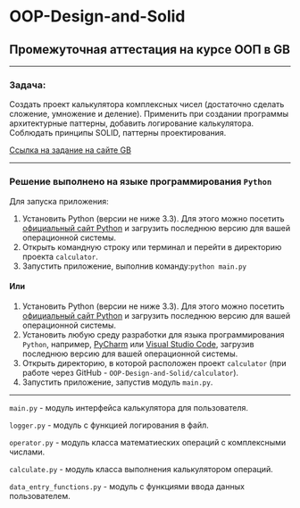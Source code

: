 # OOP-Design-and-Solid
## Промежуточная аттестация на курсе ООП в GB
***
### Задача:
Создать проект калькулятора комплексных чисел (достаточно сделать сложение, умножение и деление).
Применить при создании программы архитектурные паттерны, добавить логирование калькулятора.
Соблюдать принципы SOLID, паттерны проектирования.

[Ссылка на задание на сайте GB](https://gb.ru/lessons/367559/homework "GB")
***
### Решение выполнено на языке программирования `Python`
Для запуска приложения:

1. Установить Python (версии не ниже 3.3). Для этого можно посетить 
[официальный сайт Python](https://www.python.org/) 
и загрузить последнюю версию для вашей операционной системы.
2. Открыть командную строку или терминал и перейти в директорию проекта `calculator`. 
3. Запустить приложение, выполнив команду:`python main.py`

#### Или

1. Установить Python (версии не ниже 3.3). Для этого можно посетить 
[официальный сайт Python](https://www.python.org/) 
и загрузить последнюю версию для вашей операционной системы.
2. Установить любую среду разработки для языка программирования `Python`, например,
[PyCharm](https://www.jetbrains.com/ru-ru/pycharm/) или 
[Visual Studio Code](https://code.visualstudio.com/), загрузив последнюю версию 
для вашей операционной системы.
3. Открыть директорию, в которой расположен проект `calculator` (при работе через GitHub - 
`OOP-Design-and-Solid/calculator`).
4. Запустить приложение, запустив модуль `main.py`.

***

`main.py` - модуль интерфейса калькулятора для пользователя.

`logger.py` - модуль с функцией логирования в файл.

`operator.py` - модуль класса математиеских операций с комплексными числами.

`calculate.py` - модуль класса выполнения калькулятором операций.

`data_entry_functions.py` - модуль с функциями ввода данных пользователем.